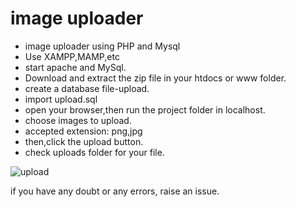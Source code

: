 # image uploader

* image uploader using PHP and Mysql<br/>
* Use XAMPP,MAMP,etc<br/>
* start apache and MySql.
* Download and extract the zip file in your htdocs or www folder.<br/>
* create a database file-upload.<br/>
* import upload.sql<br/>
* open your browser,then run the project folder in localhost.
* choose images to upload.
* accepted extension: png,jpg<br/>
* then,click the upload button.
* check uploads folder for your file. 


![upload](https://github.com/chatrapathi-002/images/blob/main/upload.png)


if you have any doubt or any errors, raise an issue.
